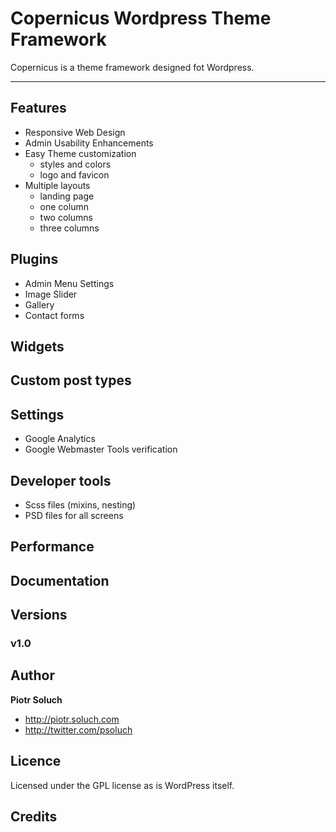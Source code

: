 # Copernicus Wordpress Theme Framework
Copernicus is a theme framework designed fot Wordpress.

---
## Features

* Responsive Web Design
* Admin Usability Enhancements
* Easy Theme customization
	* styles and colors
	* logo and favicon
* Multiple layouts
	* landing page
	* one column
	* two columns
	* three columns

## Plugins

* Admin Menu Settings
* Image Slider
* Gallery
* Contact forms

## Widgets

## Custom post types

## Settings

* Google Analytics
* Google Webmaster Tools verification

## Developer tools

* Scss files (mixins, nesting)
* PSD files for all screens

## Performance

## Documentation

## Versions

### v1.0

## Author

**Piotr Soluch**

* http://piotr.soluch.com
* http://twitter.com/psoluch

## Licence

Licensed under the GPL license as is WordPress itself.

## Credits